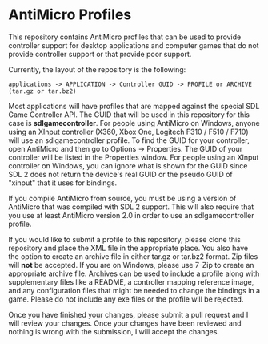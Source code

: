 AntiMicro Profiles
==================

This repository contains AntiMicro profiles that can be used to provide
controller support for desktop applications and computer games that do not
provide controller support or that provide poor support.

Currently, the layout of the repository is the following:

    applications -> APPLICATION -> Controller GUID -> PROFILE or ARCHIVE (tar.gz or tar.bz2)

Most applications will have profiles that are mapped against the special
SDL Game Controller API. The GUID that will be used in this repository for
this case is **sdlgamecontroller**. For people using AntiMicro on Windows,
anyone using an XInput controller (X360, Xbox One, Logitech F310 / F510 / F710)
will use an sdlgamecontroller profile. To find the GUID for your controller,
open AntiMicro and then go to Options -> Properties. The GUID of your
controller will be listed in the Properties window. For people using an XInput
controller on Windows, you can ignore what is shown for the GUID since SDL 2
does not return the device's real GUID or the pseudo GUID of "xinput" that
it uses for bindings.

If you compile AntiMicro from source, you must be using a version of AntiMicro
that was compiled with SDL 2 support. This will also require that you use at
least AntiMicro version 2.0 in order to use an sdlgamecontroller profile.

If you would like to submit a profile to this repository, please clone this
repository and place the XML file in the appropriate place. You also have the
option to create an archive file in either tar.gz or tar.bz2 format. Zip files
will **not** be accepted. If you are on Windows, please use 7-Zip to create
an appropriate archive file. Archives can be used to include a profile along
with supplementary files like a README, a controller mapping reference image,
and any configuration files that might be needed to change the bindings
in a game. Please do not include any exe files or the profile will
be rejected.

Once you have finished your changes, please submit a pull request
and I will review your changes. Once your changes have been reviewed and
nothing is wrong with the submission, I will accept the changes.
